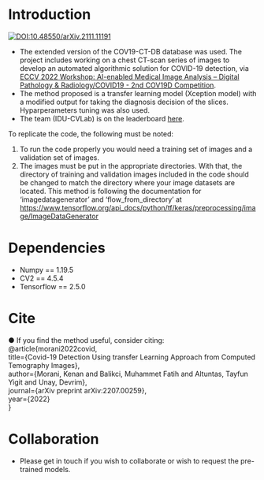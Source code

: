 # Introduction
[![DOI:10.48550/arXiv.2111.11191](http://img.shields.io/badge/DOI-10.1101/2021.01.08.425840-B31B1B.svg)](https://arxiv.org/abs/2207.00259)

* The extended version of the COV19-CT-DB database was used. The project includes working on a chest CT-scan series of images to develop an automated algorithmic solution for COVID-19 detection, via [ECCV 2022 Workshop: AI-enabled Medical Image Analysis – Digital Pathology & Radiology/COVID19 - 2nd COV19D Competition](https://mlearn.lincoln.ac.uk/eccv-2022-ai-mia/). <br/>
* The method proposed is a transfer learning model (Xception model) with a modified output for taking the diagnosis decision of the slices. Hyparperameters tuning was also used.
* The team (IDU-CVLab) is on the leaderboard [here](https://cpb-eu-w2.wpmucdn.com/blogs.lincoln.ac.uk/dist/c/6133/files/2022/07/mia_eccv_2022_leaderboard.pdf).

To replicate the code, the following must be noted:
1. To run the code properly you would need a training set of images and a validation set of images.
2. The images must be put in the appropriate directories. With that, the directory of training and validation images included in the code should be changed to match the directory where your image datasets are located. This method is following the documentation for ‘imagedatagenerator’ and ‘flow_from_directory’ at https://www.tensorflow.org/api_docs/python/tf/keras/preprocessing/image/ImageDataGenerator <br /> 

# Dependencies
- Numpy == 1.19.5
- CV2 == 4.5.4
- Tensorflow == 2.5.0


# Cite
● If you find the method useful, consider citing: <br/>
@article{morani2022covid, <br/>
  title={Covid-19 Detection Using transfer Learning Approach from Computed Temography Images}, <br/>
  author={Morani, Kenan and Balikci, Muhammet Fatih and Altuntas, Tayfun Yigit and Unay, Devrim}, <br/>
  journal={arXiv preprint arXiv:2207.00259}, <br/>
  year={2022} <br/>
}

# Collaboration
* Please get in touch if you wish to collaborate or wish to request the pre-trained models.
